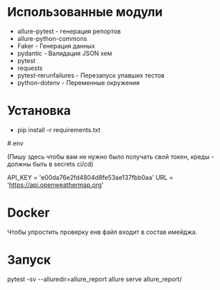 # Использованные модули
* allure-pytest - генерация репортов
* allure-python-commons
* Faker - Генерация данных
* pydantic - Валидация JSON хем
* pytest
* requests
* pytest-rerunfailures - Перезапуск упавших тестов
* python-dotenv - Переменные окружения


# Установка

* pip install -r requirements.txt

#.env

(Пишу здесь чтобы вам не нужно было получать свой токен, креды - должны быть в secrets ci/cd)

API_KEY = 'e00da76e2fd4804d8fe53ae137fbb0aa'
URL = 'https://api.openweathermap.org'

# Docker

Чтобы упростить проверку енв файл входит в состав имейджа.

# Запуск

pytest -sv --alluredir=allure_report
allure serve allure_report/
